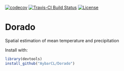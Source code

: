 [![codecov](https://codecov.io/gh/AybarCL/Dorado/branch/master/graph/badge.svg)](https://codecov.io/gh/AybarCL/Dorado)
[![Travis-CI Build Status](https://travis-ci.org/AybarCL/Dorado.svg?branch=master)](https://travis-ci.org/AybarCL/Dorado)
[![License](http://img.shields.io/badge/license-GPL%20%28%3E=%202%29-brightgreen.svg?style=flat)](http://www.gnu.org/licenses/gpl-2.0.html) 
# Dorado
Spatial estimation of mean temperature and precipitation

Install with:
```r
library(devtools)
install_github("AybarCL/Dorado")
```

